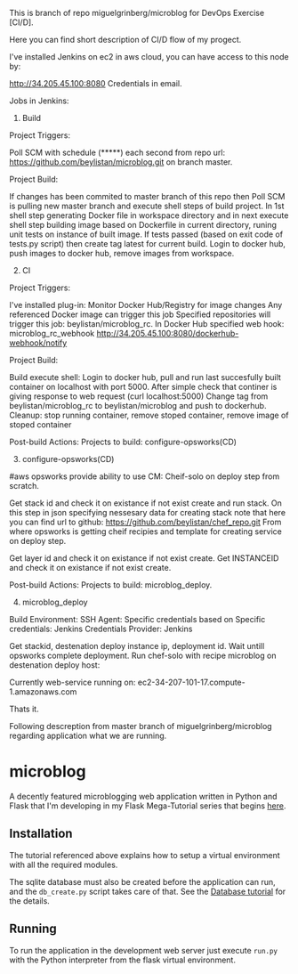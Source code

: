 This is branch of repo miguelgrinberg/microblog for DevOps Exercise [CI/D].

Here you can find short description of CI/D flow of my progect.

I've installed Jenkins on ec2 in aws cloud, you can have access to this node by:

http://34.205.45.100:8080
Credentials in email.

Jobs in Jenkins:

1. Build

Project Triggers:

Poll SCM with schedule (*****) each second from repo url: https://github.com/beylistan/microblog.git on branch master.

Project Build:

If changes has been commited to master branch of this repo then Poll SCM is pulling new master branch and 
execute shell steps of build project.
In 1st shell step generating Docker file in workspace directory and in next execute shell step building image based on Dockerfile in current directory, runing unit tests on instance of built image.
If tests passed (based on exit code of tests.py script) then create tag latest for current build.
Login to docker hub, push images to docker hub, remove images from workspace.

2. CI

Project Triggers:

I've installed plug-in:
Monitor Docker Hub/Registry for image changes
Any referenced Docker image can trigger this job
Specified repositories will trigger this job: beylistan/microblog_rc.
In Docker Hub specified web hook: 
microblog_rc_webhook
http://34.205.45.100:8080/dockerhub-webhook/notify

Project Build:

Build execute shell:
Login to docker hub, pull and run last succesfully built container on localhost with port 5000.
After simple check that continer is giving response to web request (curl localhost:5000)
Change tag from beylistan/microblog_rc to beylistan/microblog and push to dockerhub. 
Cleanup: stop running container, remove stoped container, remove image of stoped container 

Post-build Actions:
Projects to build: configure-opsworks(CD)

3. configure-opsworks(CD)

#aws opsworks provide ability to use CM: Cheif-solo on deploy step from scratch. 

Get stack id and check it on existance if not exist create and run stack.
On this step in json specifying nessesary data for creating stack note that here you can find url to github:
https://github.com/beylistan/chef_repo.git
From where opsworks is getting cheif recipies and template for creating service on deploy step. 

Get layer id and check it on existance if not exist create.
Get INSTANCEID and check it on existance if not exist create.

Post-build Actions:
Projects to build: microblog_deploy.

4. microblog_deploy

Build Environment:
SSH Agent: Specific credentials based on Specific credentials: Jenkins Credentials Provider: Jenkins

Get stackid, destenation deploy instance ip, deployment id.
Wait untill opsworks complete deployment.
Run chef-solo with recipe microblog on destenation deploy host:

Currently web-service running on:
ec2-34-207-101-17.compute-1.amazonaws.com

Thats it.

Following descreption from master branch of miguelgrinberg/microblog regarding application what we are running.

microblog
=========

A decently featured microblogging web application written in Python and Flask that I'm developing in my Flask Mega-Tutorial series that begins [here](http://blog.miguelgrinberg.com/post/the-flask-mega-tutorial-part-i-hello-world).

Installation
------------

The tutorial referenced above explains how to setup a virtual environment with all the required modules.
 
The sqlite database must also be created before the application can run, and the `db_create.py` script takes care of that. See the [Database tutorial](http://blog.miguelgrinberg.com/post/the-flask-mega-tutorial-part-iv-database) for the details.

Running
-------

To run the application in the development web server just execute `run.py` with the Python interpreter from the flask virtual environment.

